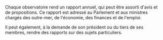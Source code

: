 Chaque observatoire rend un rapport annuel, qui peut être assorti d'avis et de propositions. Ce rapport est adressé au Parlement et aux ministres chargés des outre-mer, de l'économie, des finances et de l'emploi.


Il peut également, à la demande de son président ou du tiers de ses membres, rendre des rapports sur des sujets particuliers.


  
